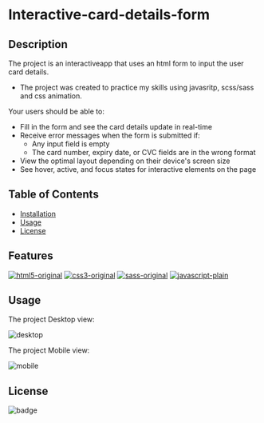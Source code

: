 # Interactive-card-details-form

## Description

The project is an interactiveapp that uses an html form to input the user card details.
- The project was created to practice  my skills using javasritp, scss/sass and css animation.

Your users should be able to: 

- Fill in the form and see the card details update in real-time
- Receive error messages when the form is submitted if:
  - Any input field is empty
  - The card number, expiry date, or CVC fields are in the wrong format
- View the optimal layout depending on their device's screen size
- See hover, active, and focus states for interactive elements on the page

## Table of Contents

- [Installation](#installation)
- [Usage](#usage)
- [License](#license)

## Features

[![html5-original](https://user-images.githubusercontent.com/117309987/229591065-38a4f75f-992f-4cde-8895-a46cfeeb98d6.png)][1]
[![css3-original](https://user-images.githubusercontent.com/117309987/229591068-994c0316-2a38-4694-9c50-042da41cfb06.png)][2]
[![sass-original](https://user-images.githubusercontent.com/117309987/229591069-d8e7f789-7272-49e8-8cd6-bbf6be2f855d.png)][3]
[![javascript-plain](https://user-images.githubusercontent.com/117309987/229591063-d82c66e5-2495-4bec-8e39-9c24f8edf6d0.png)][4]

[1]: https://developer.mozilla.org/en-US/docs/Web/HTML
[2]: https://www.w3schools.com/css/
[3]: https://sass-lang.com/
[4]: https://developer.mozilla.org/en-US/docs/Web/JavaScript

## Usage

The project Desktop view:

![desktop](https://user-images.githubusercontent.com/117309987/229594549-ef621dd6-dbe9-4395-a299-940ea359fb15.png)

The project Mobile view:

![mobile](https://user-images.githubusercontent.com/117309987/229594555-d51b5047-2a9d-4320-96a1-e86d24a130ae.png)

## License

![badge](https://img.shields.io/badge/license-MIT-brightgreen)

